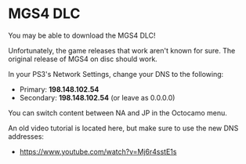# MGS4 DLC

You may be able to download the MGS4 DLC!

Unfortunately, the game releases that work aren't known for sure. The original release of MGS4 on disc should work.

In your PS3's Network Settings, change your DNS to the following:
* Primary: **198.148.102.54**
* Secondary: **198.148.102.54** (or leave as 0.0.0.0)

You can switch content between NA and JP in the Octocamo menu.

An old video tutorial is located here, but make sure to use the new DNS addresses:
* https://www.youtube.com/watch?v=Mj6r4sstE1s

